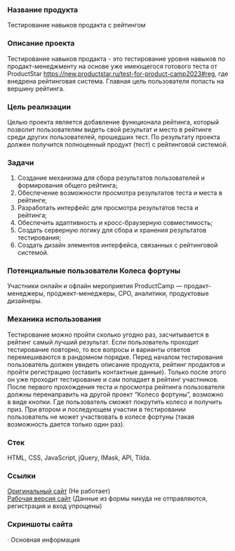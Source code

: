 ### Название продукта

Тестирование навыков продакта с рейтингом

### Описание проекта

Тестирование навыков продакта - это тестирование уровня навыков по продакт-менеджменту на основе уже имеющегося готового теста от ProductStar https://new.productstar.ru/test-for-product-camp2023#reg, где внедрена рейтинговая система. Главная цель пользователя попасть на вершину рейтинга.

### Цель реализации

Целью проекта является добавление функционала рейтинга, который позволит пользователям видеть свой результат и место в рейтинге среди других пользователей, прошедших тест.
По результату проекта должен получится полноценный продукт (тест) с рейтинговой системой.

### Задачи

1. Создание механизма для сбора результатов пользователей и формирования общего рейтинга;
2. Обеспечение возможности просмотра результатов теста и места в рейтинге;
3. Разработать интерфейс для просмотра результатов теста и рейтинга;
4. Обеспечить адаптивность и кросс-браузерную совместимость;
5. Создать серверную логику для сбора и хранения результатов тестирования;
6. Создать дизайн элементов интерфейса, связанных с рейтинговой системой.

### Потенциальные пользователи Колеса фортуны

Участники онлайн и офлайн мероприятия ProductCamp — продакт-менеджеры, проджект-менеджеры, CPO, аналитики, продуктовые дизайнеры.

### Механика использования

Тестирование можно пройти сколько угодно раз, засчитывается в рейтинг самый лучший результат. Если пользователь проходит тестирование повторно, то все вопросы и варианты ответов перемешиваются в рандомном порядке.
Перед началом тестирования пользователь должен увидеть описание продукта, рейтинг продактов и пройти регистрацию (оставить контактные данные). Только после этого он уже проходит тестирование и сам попадает в рейтинг участников.
После первого прохождения теста и просмотра рейтинга пользователя должны перенаправить на другой проект “Колесо фортуны”, возможно в виде кнопки. Где пользователь сможет покрутить колесо и получить приз. При втором и последующем участии в тестировании пользователь не может участвовать в колесе фортуны (такая возможность дается только один раз).

### Стек

HTML, CSS, JavaScript, jQuery, IMask, API, Tilda.

### Ссылки

[Оригинальный сайт](https://micro.productstar.ru/antifragile) (Не работает)  
[Рабочая версия сайт](https://masstik.github.io/skills-testing-public/) (Данные из формы никуда не отправляются, регистрация и вход упрощены)

### Скриншоты сайта

· Основная информация